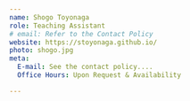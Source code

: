 ```yaml
---
name: Shogo Toyonaga
role: Teaching Assistant
# email: Refer to the Contact Policy
website: https://stoyonaga.github.io/ 
photo: shogo.jpg
meta:
  E-mail: See the contact policy....
  Office Hours: Upon Request & Availability

---
```

